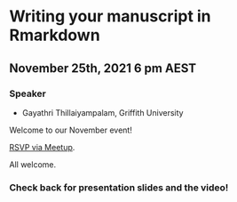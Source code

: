 # Writing your manuscript in Rmarkdown

## November 25th, 2021 6 pm AEST

### Speaker

* Gayathri Thillaiyampalam, Griffith University

Welcome to our November event!

[RSVP via Meetup](https://www.meetup.com/en-AU/rladies-brisbane/events/281938190/). 

All welcome.

### Check back for presentation slides and the video!



